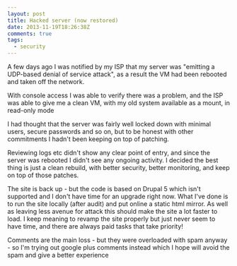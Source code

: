 ```yaml
---
layout: post
title: Hacked server (now restored)
date: 2013-11-19T18:26:38Z
comments: true
tags:
  - security
---
```


A few days ago I was notified by my ISP that my server was "emitting a UDP-based denial of service attack", as a result the VM had been rebooted and taken off the network.

With console access I was able to verify there was a problem, and the ISP was able to give me a clean VM, with my old system available as a mount, in read-only mode

I had thought that the server was fairly well locked down with minimal users, secure passwords and so on, but to be honest with other commitments I hadn't been keeping on top of patching.

Reviewing logs etc didn't show any clear point of entry, and since the server was rebooted I didn't see any ongoing activity. I decided the best thing is just a clean rebuild, with better security, better monitoring, and keep on top of those patches.

The site is back up - but the code is based on Drupal 5 which isn't supported and I don't have time for an upgrade right now. What I've done is to run the site locally (after audit) and put online a static html mirror. As well as leaving less avenue for attack this should make the site a lot faster to load. I keep meaning to revamp the site properly but just never seem to have time, and there are always paid tasks that take priority!

Comments are the main loss - but they were overloaded with spam anyway - so I'm trying out google plus comments instead which I hope will avoid the spam and give a better experience
